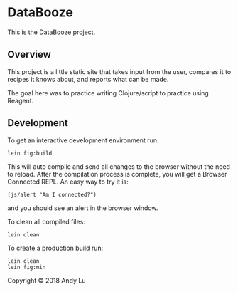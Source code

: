 # DataBooze

This is the DataBooze project.

## Overview

This project is a little static site that takes input from the user,
compares it to recipes it knows about, and reports what can be made.

The goal here was to practice writing Clojure/script to practice using
Reagent.

## Development

To get an interactive development environment run:

    lein fig:build

This will auto compile and send all changes to the browser without the
need to reload. After the compilation process is complete, you will
get a Browser Connected REPL. An easy way to try it is:

    (js/alert "Am I connected?")

and you should see an alert in the browser window.

To clean all compiled files:

	lein clean

To create a production build run:

	lein clean
	lein fig:min


Copyright © 2018 Andy Lu
